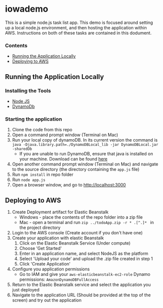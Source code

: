 # iowademo

This is a simple node.js task list app. This demo is focused around setting up a local node.js environment, and then hosting the application within AWS. Instructions on both of these tasks are contained in this dodument.

### Contents
* [Running the Application Locally](#running-the-application-locally)
* [Deploying to AWS](#deploying-to-aws)

## Running the Application Locally

### Installing the Tools

* [Node JS](https://nodejs.org/en/download/)
* [DynamoDb](http://docs.aws.amazon.com/amazondynamodb/latest/developerguide/DynamoDBLocal.html)

### Starting the application

1. Clone the code from this repo
2. Open a command prompt window (Terminal on Mac) 
3. Run your local copy of dynamoDB. In its current version the command is `java -Djava.library.path=./DynamoDBLocal_lib -jar DynamoDBLocal.jar -sharedDb`
    * If you are unable to run DynamoDB, ensure that java is installed on your machine. Download can be found [here](https://java.com/en/)
4. Open another command prompt window (Terminal on Mac) and navigate to the source directory (the directory containing the `app.js` file)
5. Run `npm install` in repo folder 
5. Run `node app.js`
6. Open a browser window, and go to [http://localhost:3000](http://localhost:3000)

## Deploying to AWS
1. Create Deployment artifact for Elastic Beanstalk
    * Windows - place the contents of the repo folder into a zip file
    * Mac - open a terminal and run `zip ../todoApp.zip -r * .[^.]* ` in the project directory
2. Login to the AWS console (Create account if you don't have one)
3. Create your application with elastic Beanstalk
	1. Click on the Elastic Beanstalk Service (Under compute)
	2. Choose 'Get Started'
	3. Enter in an application name, and select NodeJS as the platform
	4. Select 'Upload your code' and upload the .zip file created in step 1
	5. Click 'Create Application'
4. Configure you application permissions
	* Go to IAM  and give your `aws-elasticbeanstalk-ec2-role` Dynamo permissions: `AmazonDynamoDBFullAccess`
5. Return to the Elastic Beanstalk service and select the application you just deployed
6. Navigate to the application URL (Should be provided at the top of the screen) and try out the application
